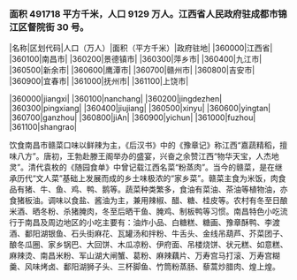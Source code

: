 <!--
 * @Author: vigne 1186963387@qq.com
 * @Date: 2022-09-27 12:06:16
 * @LastEditors: Please set LastEditors
 * @LastEditTime: 2023-10-18 15:34:08
 * @FilePath: /cooking-menu/src/views/asia/eastAsia/china/mockData/jiangxiProvince/readme.md
 * @Description: 这是默认设置,请设置`customMade`, 打开koroFileHeader查看配置 进行设置: https://github.com/OBKoro1/koro1FileHeader/wiki/%E9%85%8D%E7%BD%AE
-->

### 面积 491718 平方千米，人口 9129 万人。江西省人民政府驻成都市锦江区督院街 30 号。

<!-- ||||| -->

|名称|区划代码|人口（万人）|面积（平方千米）|政府驻地| |360000|江西省| |360100|南昌市| |360200|景德镇市| |360300|萍乡市| |360400|九江市| |360500|新余市| |360600|鹰潭市| |360700|赣州市| |360800|吉安市| |360900|宜春市| |361000|抚州市| |361100|上饶市|

|360000|jiangxi| |360100|nanchang| |360200|jingdezhen| |360300|pingxiang| |360400|jiujiang| |360500|xinyu| |360600|yingtan| |360700|ganzhou| |360800|jiAn| |360900|yichun| |361000|fuzhou| |361100|shangrao|

饮食南昌市赣菜口味以鲜辣为主，《后汉书》中的《豫章记》称江西“嘉蔬精稻，擅味八方”。唐初，王勃赴滕王阁举办的盛宴，兴奋之余赞江西“物华天宝，人杰地灵”。清代袁枚的《随园食单》中曾记载江西名菜“粉蒸肉”。当今的赣菜，是在继承历代“文人菜”基础上发展而成的乡土味极浓的“家乡菜”。赣菜主食为米饭，肉食品有猪、牛、鱼、鸡、鸭、鹅等。蔬菜种类繁多，食油有菜油、茶油等植物油，亦食猪板油。调味以食盐、酱油为主，兼用辣椒、醋、糖、桂皮等。农村有冬至日酿米酒、晒冬粉、杀猪腌肉，冬至后晒干鱼、腌鸡、制板鸭等习惯。南昌特色小吃流行于南昌及周边地区的小吃主要有：油炸小品、白糖糕、糖画、豫章酥鸭、李渡酒、鄱阳湖银鱼、石头街麻花、瓦罐汤和拌粉、牛舌头、金线吊葫芦、芥菜团子、酿冬瓜圈、家乡锅巴、大回饼、木瓜凉粉、伊府面、吊楼烧饼、状元糕、如意糕、麻辣烫、南昌米粉、军山湖大闸蟹、葛粉、麻辣藕片、万寿宫马打滚、万寿宫糊羹、风味烤卤、鄱阳湖狮子头、三杯脚鱼、竹筒粉蒸肠、藜蒿炒腊肉、煌上煌。

